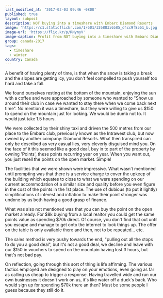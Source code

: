 ```yaml
---
last_modified_at: '2017-02-03 09:46 -0800'
published: true
layout: subpost
description: NOT buying into a timeshare with Embarc Diamond Resorts
image: 'https://c1.staticflickr.com/1/601/32688356585_d4cc9f8551_b.jpg'
image-url: 'https://flic.kr/p/RNynyV'
image-caption: Profit from NOT buying into a timeshare with Embarc Diamond Resorts
group: canada-2017
tags:
  - timeshare
  - winter
country: Canada
---
```

A benefit of having plenty of time, is that when the snow is taking a break and the slopes are getting icy, you don't feel compelled to push yourself too hard and take a fall. 

We found ourselves resting at the bottom of the mountain, enjoying the sun with a coffee and were approached by someone who wanted to "Show us around their club in case we wanted to stay there when we come back next time". No mention it was a timeshare, but they were willing to give us $150 to spend on the mountain just for looking. We would be dumb not to. It would just take 1.5 hours.

We were collected by their shiny taxi and driven the 500 metres from our place to the Embarc club, previously known as the Intrawest club, but now owned by another company: Diamond Resorts. What then transpired can only be described as very casual lies, very cleverly disguised mind you. On the face of it this seemed like a good deal, buy in to part of the property by owning 'Points', these points recurring year on year. When you want out, you just resell the points on the open market. Simple!

The facilities that we were shown were impressive. What wasn't mentioned until prompting was that there is a service charge to cover the upkeep of the building which equates to close to what we were spending on our current accommodation of a similar size and quality before you even figure in the cost of the points in the 1st place. The use of dubious (to put it lightly) simplifications of interest and inflation to make their point stronger was undone by us both having a good grasp of finance.

What was also not mentioned was that you can buy the point on the open market already. For $8k buying from a local realtor you could get the same points value as spending $70k direct. Of course, you don't find that out until you escape and manage to get onto the internet to look things up. The offer on the table is only available there and then, not to be repeated... etc.

The sales method is very pushy towards the end, "pulling out all the stops to do you a good deal", but it's not a good deal, we decline and leave with our $150 in vouchers to spend on the mountain having lost 3 hours, but that's not bad pay.

On reflection, going through this sort of thing is life affirming. The various tactics employed are designed to play on your emotions, even going as far as calling us cheap to trigger a response. Having travelled wide and run our own businesses it doesn't work on us, it's like water off a duck's back. Who would sign up for spending $70k there an then? Must be some people I guess because they still do it.
